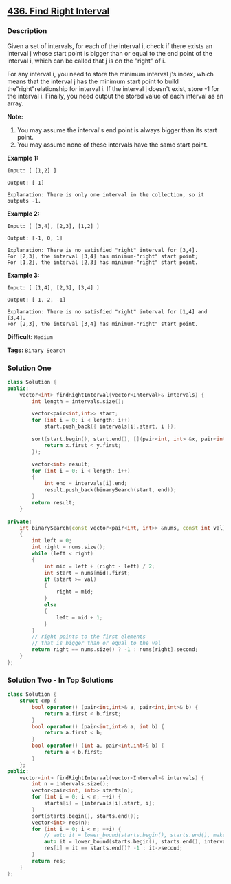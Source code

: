 ## [436. Find Right Interval](https://leetcode.com/problems/find-right-interval/description/)

### Description

Given a set of intervals, for each of the interval i, check if there exists an interval j whose start point is bigger than or equal to the end point of the interval i, which can be called that j is on the "right" of i.

For any interval i, you need to store the minimum interval j's index, which means that the interval j has the minimum start point to build the"right"relationship for interval i. If the interval j doesn't exist, store -1 for the interval i. Finally, you need output the stored value of each interval as an array.

**Note:**

1. You may assume the interval's end point is always bigger than its start point.
2. You may assume none of these intervals have the same start point.

**Example 1:**

```
Input: [ [1,2] ]

Output: [-1]

Explanation: There is only one interval in the collection, so it outputs -1.

```

**Example 2:**

```
Input: [ [3,4], [2,3], [1,2] ]

Output: [-1, 0, 1]

Explanation: There is no satisfied "right" interval for [3,4].
For [2,3], the interval [3,4] has minimum-"right" start point;
For [1,2], the interval [2,3] has minimum-"right" start point.

```

**Example 3:**

```
Input: [ [1,4], [2,3], [3,4] ]

Output: [-1, 2, -1]

Explanation: There is no satisfied "right" interval for [1,4] and [3,4].
For [2,3], the interval [3,4] has minimum-"right" start point.
```

**Difficult:** `Medium`

**Tags:** `Binary Search`

### Solution One

```c++
class Solution {
public:
    vector<int> findRightInterval(vector<Interval>& intervals) {
        int length = intervals.size();

        vector<pair<int,int>> start;
        for (int i = 0; i < length; i++)
            start.push_back({ intervals[i].start, i });

        sort(start.begin(), start.end(), [](pair<int, int> &x, pair<int,int> &y) {
            return x.first < y.first;
        });

        vector<int> result;
        for (int i = 0; i < length; i++)
        {
            int end = intervals[i].end;
            result.push_back(binarySearch(start, end));
        }
        return result;
    }

private:
    int binarySearch(const vector<pair<int, int>> &nums, const int val)
    {
        int left = 0;
        int right = nums.size();
        while (left < right)
        {
            int mid = left + (right - left) / 2;
            int start = nums[mid].first;
            if (start >= val)
            {
                right = mid;
            }
            else
            {
                left = mid + 1;
            }
        }
        // right points to the first elements
        // that is bigger than or equal to the val
        return right == nums.size() ? -1 : nums[right].second;
    }
};
```

### Solution Two - In Top Solutions

```c++
class Solution {
    struct cmp {
        bool operator() (pair<int,int>& a, pair<int,int>& b) {
            return a.first < b.first;
        }
        bool operator() (pair<int,int>& a, int b) {
            return a.first < b;
        }
        bool operator() (int a, pair<int,int>& b) {
            return a < b.first;
        }
    };
public:
    vector<int> findRightInterval(vector<Interval>& intervals) {
        int n = intervals.size();
        vector<pair<int, int>> starts(n);
        for (int i = 0; i < n; ++i) {
            starts[i] = {intervals[i].start, i};
        }
        sort(starts.begin(), starts.end());
        vector<int> res(n);
        for (int i = 0; i < n; ++i) {
            // auto it = lower_bound(starts.begin(), starts.end(), make_pair(intervals[i].end, -1));
            auto it = lower_bound(starts.begin(), starts.end(), intervals[i].end, cmp());
            res[i] = it == starts.end()? -1 : it->second;
        }
        return res;
    }
};
```
